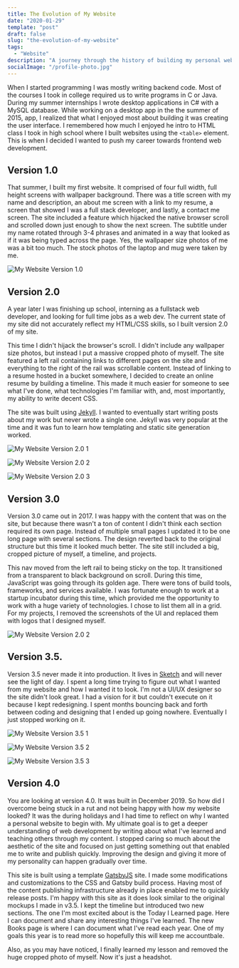 ```yaml
---
title: The Evolution of My Website
date: "2020-01-29"
template: "post"
draft: false
slug: "the-evolution-of-my-website"
tags:
  - "Website"
description: "A journey through the history of building my personal website"
socialImage: "/profile-photo.jpg"
---
```


When I started programming I was mostly writing backend code. Most of the courses I took in college required us to write programs in C or 
Java. During my summer internships I wrote desktop applications in C# with a MySQL database. While working on a desktop app in the the 
summer of 2015, app, I realized that what I enjoyed most about building it was creating the user interface. I remembered how much I enjoyed 
he intro to HTML class I took in high school where I built websites using the `<table>`  element. This is when I decided I wanted to push my 
career towards frontend web development.


## Version 1.0

That summer, I built my first website. It comprised of four full width, full height screens with wallpaper background.
There was a title screen with my name and description, an about me screen with a link to my resume, a screen that showed I was a 
full stack developer, and lastly, a contact me screen. The site included a feature which hijacked the native browser scroll and 
scrolled down just enough to show the next screen. The subtitle under my name rotated through 3-4 phrases and animated in a way that 
looked as if it was being typed across the page. Yes, the wallpaper size photos of me was a bit too much. The stock photos of the laptop
and mug were taken by me.

![My Website Version 1.0](/media/the-evolution-of-my-website/version-1.0.png)

## Version 2.0

A year later I was finishing up school, interning as a fullstack web developer, and looking for full time jobs as a web dev. The current 
state of my site did not accurately reflect my HTML/CSS skills, so I built version 2.0 of my site. 

This time I didn't hijack the browser's scroll. I didn't include any wallpaper size photos, but instead I put a massive cropped photo of 
myself. The site featured a left rail containing links to different pages on the site and everything to the right of the rail was scrollable
content. Instead of linking to a resume hosted in a bucket somewhere, I decided to create an online resume by building a timeline. This made 
it much easier for someone to see what I've done, what technologies I'm familiar with, and, most importantly, my ability to write decent 
CSS. 

The site was built using [Jekyll](https://jekyllrb.com/). I wanted to eventually start writing posts about my work but never wrote a single one. Jekyll was very 
popular at the time and it was fun to learn how templating and static site generation worked. 

![My Website Version 2.0 1](/media/the-evolution-of-my-website/version-2.0-1.png)

![My Website Version 2.0 2](/media/the-evolution-of-my-website/version-2.0-2.png)

![My Website Version 2.0 3](/media/the-evolution-of-my-website/version-2.0-3.png)

## Version 3.0

Version 3.0 came out in 2017. I was happy with the content that was on the site, but because there wasn't a ton of content I didn't think 
each section required its own page. Instead of multiple small pages I updated it to be one long page with several sections. The design
reverted back to the original structure but this time it looked much better. The site still included a big, cropped picture of myself,
a timeline, and projects. 

This nav moved from the left rail to being sticky on the top. It transitioned from a transparent to black 
background on scroll. During this time, JavaScript was going through its golden age. There were tons of build tools, frameworks, and 
services available. I was fortunate enough to work at a startup incubator during this time, which provided me the opportunity to 
work with a huge variety of technologies. I chose to list them all in a grid. For my projects, I removed the screenshots of the UI 
and replaced them with logos that I designed myself.

![My Website Version 2.0 2](/media/the-evolution-of-my-website/version-3.0.png)

## Version 3.5.

Version 3.5 never made it into production. It lives in [Sketch](https://www.sketch.com/) and will never see the light of day. I spent a long time trying to figure out 
what I wanted from my website and how I wanted it to look. I'm not a UI/UX designer so the site didn't look great. I had a vision for it but
 couldn't execute on it because I kept redesigning. I spent months bouncing back and forth between coding and designing that I ended up 
 going nowhere. Eventually I just stopped working on it. 

![My Website Version 3.5 1](/media/the-evolution-of-my-website/version-3.5-1.png)

![My Website Version 3.5 2](/media/the-evolution-of-my-website/version-3.5-2.png)

![My Website Version 3.5 3](/media/the-evolution-of-my-website/version-3.5-3.png)

## Version 4.0

You are looking at version 4.0. It was built in December 2019. So how did I overcome being stuck in a rut and not being happy with how 
my website looked? It was the during holidays and I had time to reflect on why I wanted a personal website to begin with. My ultimate goal
is to get a deeper understanding of web development by writing about what I've learned and teaching others through my content. I stopped 
caring so much about the aesthetic of the site and focused on just getting something out that enabled me to write and publish quickly. 
Improving the design and giving it more of my personality can happen gradually over time. 

This site is built using a template [GatsbyJS](https://www.gatsbyjs.org/) site. I made some modifications and customizations to the CSS and Gatsby build process.
Having most of the content publishing infrastructure already in place enabled me to quickly release posts. I'm happy with this site as it
does look similar to the original mockups I made in v3.5. I kept the timeline but introduced two new sections. The one I'm most excited 
about is the Today I Learned page. Here I can document and share any interesting things I've learned. The new Books page is where I can
document what I've read each year. One of my goals this year is to read more so hopefully this will keep me accountbale. 

Also, as you may have noticed, I finally learned my lesson and removed the huge cropped photo of myself. Now it's just a headshot.
